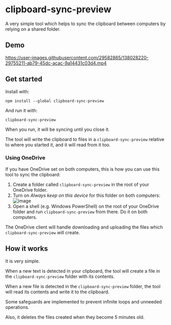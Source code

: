 # clipboard-sync-preview

A very simple tool which helps to sync the clipboard between computers by relying on a shared folder.

## Demo

https://user-images.githubusercontent.com/29582865/138028220-29755211-ab79-45dc-acac-9a14431c03d4.mp4

## Get started

Install with:

```console
npm install --global clipboard-sync-preview
```

And run it with:

```console
clipboard-sync-preview
```

When you run, it will be syncing until you close it.

The tool will write the clipboard to files in a `clipboard-sync-preview` relative to where you started it, and it will read from it too.

### Using OneDrive

If you have OneDrive set on both computers, this is how you can use this tool to sync the clipboard:

1. Create a folder called `clipboard-sync-preview` in the root of your OneDrive folder.
2. Turn on _Always keep on this device_ for this folder on both computers:
   ![image](https://user-images.githubusercontent.com/29582865/138023653-c284670c-0019-42f9-9018-e98e138bf18f.png)
3. Open a shell (e.g. Windows PowerShell) on the root of your OneDrive folder and run `clipboard-sync-preview` from there. Do it on both computers.

The OneDrive client will handle downloading and uploading the files which `clipboard-sync-preview` will create.

## How it works

It is very simple.

When a new text is detected in your clipboard, the tool will create a file in the `clipboard-sync-preview` folder with its contents.

When a new file is detected in the `clipboard-sync-preview` folder, the tool will read its contents and write it to the clipboard.

Some safeguards are implemented to prevent infinite loops and unneeded operations.

Also, it deletes the files created when they become 5 minutes old.
